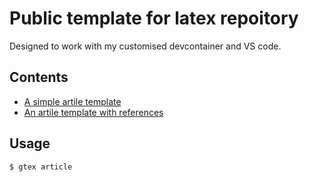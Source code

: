 # Public template for latex repoitory

Designed to work with my customised devcontainer and VS code.

## Contents

- [A simple artile template](./article/)
- [An artile template with references](./article_with_refs/)

## Usage

`$ gtex article`
